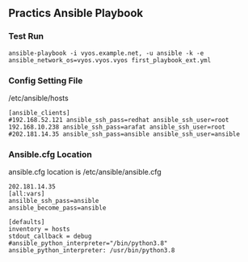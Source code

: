 ## Practics Ansible Playbook
### Test Run 

```
ansible-playbook -i vyos.example.net, -u ansible -k -e ansible_network_os=vyos.vyos.vyos first_playbook_ext.yml

```


### Config Setting File 
/etc/ansible/hosts
```
[ansible_clients]
#192.168.52.121 ansible_ssh_pass=redhat ansible_ssh_user=root
192.168.10.238 ansible_ssh_pass=arafat ansible_ssh_user=root
#202.181.14.35 ansible_ssh_pass=ansible ansible_ssh_user=ansible
```

### Ansible.cfg Location

ansible.cfg location is /etc/ansible/ansible.cfg

```
202.181.14.35
[all:vars]
ansilble_ssh_pass=ansible
ansible_become_pass=ansible
```

```
[defaults]
inventory = hosts
stdout_callback = debug
#ansible_python_interpreter="/bin/python3.8"
ansible_python_interpreter: /usr/bin/python3.8
```
